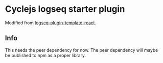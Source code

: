 # Cyclejs logseq starter plugin

Modified from [logseq-plugin-template-react](https://github.com/pengx17/logseq-plugin-template-react).

## Info

This needs the peer dependency []() for now.
The peer dependency will maybe be published to npm as a proper library.

